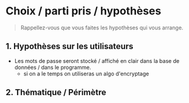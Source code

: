 # Choix / parti pris / hypothèses

> Rappellez-vous que vous faites les hypothèses qui vous arrange.

## 1. Hypothèses sur les utilisateurs

* Les mots de passe seront stocké / affiché en clair dans la base de données / dans le programme.
  * si on a le temps on utiliseras un algo d'encryptage

## 2. Thématique / Périmètre




